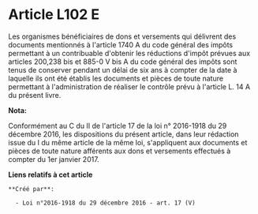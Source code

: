 # Article L102 E

Les organismes bénéficiaires de dons et versements qui délivrent des  documents mentionnés à l'article 1740 A du code général
des impôts  permettant à un contribuable d'obtenir les réductions d'impôt prévues  aux articles 200,238 bis et 885-0 V bis A
du code général des impôts  sont tenus de conserver pendant un délai de six ans à compter de la date  à laquelle ils ont été
établis les documents et pièces de toute nature  permettant à l'administration de réaliser le contrôle prévu à l'article  L.
14 A du présent livre.

**Nota:**

Conformément au C du II de l'article 17 de la loi n° 2016-1918 du 29 décembre 2016, les dispositions du présent article, dans
leur rédaction issue du I du même article de la même loi, s'appliquent aux documents et pièces de toute nature afférents aux
dons et versements effectués à compter du 1er janvier 2017.

**Liens relatifs à cet article**

	**Créé par**:

	  - Loi n°2016-1918 du 29 décembre 2016 - art. 17 (V)
